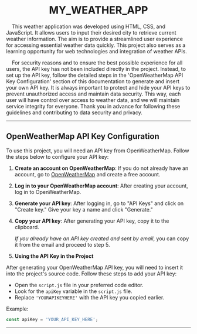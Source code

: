 <div align="center">
  <h1>
    MY_WEATHER_APP
  </h1>
</div>

<p>&nbsp;&nbsp;&nbsp;&nbsp;This weather application was developed using HTML, CSS, and JavaScript. It allows users to input their desired city to retrieve current weather information. The aim is to provide a streamlined user experience for accessing essential weather data quickly. This project also serves as a learning opportunity for web technologies and integration of weather APIs.</p>

<p>&nbsp;&nbsp;&nbsp;&nbsp;For security reasons and to ensure the best possible experience for all users, the API key has not been included directly in the project. Instead, to set up the API key, follow the detailed steps in the 'OpenWeatherMap API Key Configuration' section of this documentation to generate and insert your own API key. It is always important to protect and hide your API keys to prevent unauthorized access and maintain data security. This way, each user will have control over access to weather data, and we will maintain service integrity for everyone. Thank you in advance for following these guidelines and contributing to data security and privacy.</p>

---

## OpenWeatherMap API Key Configuration

To use this project, you will need an API key from OpenWeatherMap. Follow the steps below to configure your API key:

1. **Create an account on OpenWeatherMap**: If you do not already have an account, go to [OpenWeatherMap](https://openweathermap.org/) and create a free account.
   
2. **Log in to your OpenWeatherMap account**: After creating your account, log in to OpenWeatherMap.

3. **Generate your API key**: After logging in, go to "API Keys" and click on "Create key." Give your key a name and click "Generate."

4. **Copy your API key**: After generating your API key, copy it to the clipboard.

   *If you already have an API key created and sent by email*, you can copy it from the email and proceed to step 5.

5. **Using the API Key in the Project**

After generating your OpenWeatherMap API key, you will need to insert it into the project's source code. Follow these steps to add your API key:

- Open the `script.js` file in your preferred code editor.
- Look for the `apiKey` variable in the `script.js` file.
- Replace `'YOURAPIKEYHERE'` with the API key you copied earlier.

Example:

```javascript
const apiKey = 'YOUR_API_KEY_HERE';
```

---